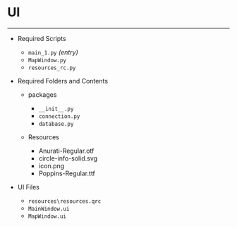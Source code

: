 # UI
----------------------------

* Required Scripts
  * `main_1.py` _(entry)_
  * `MapWindow.py`
  * `resources_rc.py`

* Required Folders and Contents
  * packages
    * `__init__.py`
    * `connection.py`
    * `database.py`

  * Resources
      * Anurati-Regular.otf
      * circle-info-solid.svg
      * icon.png
      * Poppins-Regular.ttf

* UI Files
  * `resources\resources.qrc`
  * `MainWindow.ui`
  * `MapWindow.ui`
   